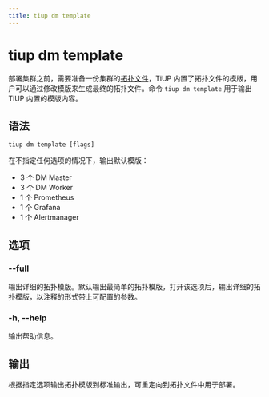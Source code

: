 ```yaml
---
title: tiup dm template
---
```


# tiup dm template

部署集群之前，需要准备一份集群的[拓扑文件](/tiup/tiup-dm-topology-reference.md)，TiUP 内置了拓扑文件的模版，用户可以通过修改模版来生成最终的拓扑文件。命令 `tiup dm template` 用于输出 TiUP 内置的模版内容。

## 语法

```shell
tiup dm template [flags]
```

在不指定任何选项的情况下，输出默认模版：

- 3 个 DM Master
- 3 个 DM Worker
- 1 个 Prometheus
- 1 个 Grafana
- 1 个 Alertmanager

## 选项

### --full

输出详细的拓扑模版。默认输出最简单的拓扑模版，打开该选项后，输出详细的拓扑模版，以注释的形式带上可配置的参数。

### -h, --help

输出帮助信息。

## 输出

根据指定选项输出拓扑模版到标准输出，可重定向到拓扑文件中用于部署。
